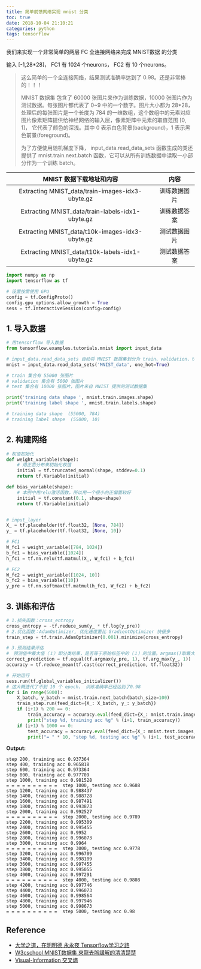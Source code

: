 ```yaml
---
title: 简单前馈网络实现 mnist 分类
toc: true
date: 2018-10-04 21:10:21
categories: python
tags: tensorflow
---
```


我们来实现一个非常简单的两层 FC 全连接网络来完成 MNIST数据 的分类

<!-- more --> 

输入 [-1,28*28]， FC1 有 1024 个neurons， FC2 有 10 个neurons。

> 这么简单的一个全连接网络，结果测试准确率达到了 0.98。还是非常棒的！！！
>
> MNIST 数据集 包含了 60000 张图片来作为训练数据，10000 张图片作为测试数据。每张图片都代表了 0~9 中的一个数字。图片大小都为 28\*28，处理后的每张图片是一个长度为 784 的一维数组，这个数组中的元素对应图片像素矩阵提供给神经网络的输入层，像素矩阵中元素的取值范围 [0, 1]， 它代表了颜色的深浅。其中 0 表示白色背景(background)，1 表示黑色前景(foreground)。
> 
> 为了方便使用随机梯度下降， input_data.read_data_sets 函数生成的类还提供了 mnist.train.next.batch 函数，它可以从所有训练数据中读取一小部分作为一个训练 batch。

MNIST 数据下载地址和内容 | 内容
:-------:|:-------:
Extracting MNIST_data/train-images-idx3-ubyte.gz | 训练数据图片
Extracting MNIST_data/train-labels-idx1-ubyte.gz | 训练数据答案
Extracting MNIST_data/t10k-images-idx3-ubyte.gz | 测试数据图片
Extracting MNIST_data/t10k-labels-idx1-ubyte.gz | 测试数据答案

```python
import numpy as np
import tensorflow as tf

# 设置按需使用 GPU
config = tf.ConfigProto()
config.gpu_options.allow_growth = True
sess = tf.InteractiveSession(config=config)
```

## 1. 导入数据

```python
# 用tensorflow 导入数据
from tensorflow.examples.tutorials.mnist import input_data

# input_data.read_data_sets 自动将 MNIST 数据集划分为 train、validation、test 三个数据集
mnist = input_data.read_data_sets('MNIST_data', one_hot=True)

# train 集合有 55000 张图片
# validation 集合有 5000 张图片
# test 集合有 10000 张图片，图片来自 MNIST 提供的测试数据集
```

```python
print('training data shape ', mnist.train.images.shape)
print('training label shape ', mnist.train.labels.shape)

# training data shape  (55000, 784)
# training label shape  (55000, 10)
```

## 2. 构建网络

```python
# 权值初始化
def weight_variable(shape):
    # 用正态分布来初始化权值
    initial = tf.truncated_normal(shape, stddev=0.1)
    return tf.Variable(initial)

def bias_variable(shape):
    # 本例中用relu激活函数，所以用一个很小的正偏置较好
    initial = tf.constant(0.1, shape=shape)
    return tf.Variable(initial)


# input_layer
X_ = tf.placeholder(tf.float32, [None, 784])
y_ = tf.placeholder(tf.float32, [None, 10])

# FC1
W_fc1 = weight_variable([784, 1024])
b_fc1 = bias_variable([1024])
h_fc1 = tf.nn.relu(tf.matmul(X_, W_fc1) + b_fc1)

# FC2
W_fc2 = weight_variable([1024, 10])
b_fc2 = bias_variable([10])
y_pre = tf.nn.softmax(tf.matmul(h_fc1, W_fc2) + b_fc2)
```

## 3. 训练和评估

```python
# 1.损失函数：cross_entropy
cross_entropy = -tf.reduce_sum(y_ * tf.log(y_pre))
# 2.优化函数：AdamOptimizer, 优化速度要比 GradientOptimizer 快很多
train_step = tf.train.AdamOptimizer(0.001).minimize(cross_entropy)

# 3.预测结果评估
#　预测值中最大值（１）即分类结果，是否等于原始标签中的（１）的位置。argmax()取最大值所在的下标
correct_prediction = tf.equal(tf.argmax(y_pre, 1), tf.arg_max(y_, 1))  
accuracy = tf.reduce_mean(tf.cast(correct_prediction, tf.float32))

# 开始运行
sess.run(tf.global_variables_initializer())
# 这大概迭代了不到 10 个 epoch， 训练准确率已经达到了0.98
for i in range(5000):
    X_batch, y_batch = mnist.train.next_batch(batch_size=100)
    train_step.run(feed_dict={X_: X_batch, y_: y_batch})
    if (i+1) % 200 == 0:
        train_accuracy = accuracy.eval(feed_dict={X_: mnist.train.images, y_: mnist.train.labels})
        print("step %d, training acc %g" % (i+1, train_accuracy))
    if (i+1) % 1000 == 0:
        test_accuracy = accuracy.eval(feed_dict={X_: mnist.test.images, y_: mnist.test.labels})
        print("= " * 10, "step %d, testing acc %g" % (i+1, test_accuracy))
```

**Output:**

```
step 200, training acc 0.937364
step 400, training acc 0.965818
step 600, training acc 0.973364
step 800, training acc 0.977709
step 1000, training acc 0.981528
= = = = = = = = = =  step 1000, testing acc 0.9688
step 1200, training acc 0.988437
step 1400, training acc 0.988728
step 1600, training acc 0.987491
step 1800, training acc 0.993873
step 2000, training acc 0.992527
= = = = = = = = = =  step 2000, testing acc 0.9789
step 2200, training acc 0.995309
step 2400, training acc 0.995455
step 2600, training acc 0.9952
step 2800, training acc 0.996073
step 3000, training acc 0.9964
= = = = = = = = = =  step 3000, testing acc 0.9778
step 3200, training acc 0.996709
step 3400, training acc 0.998109
step 3600, training acc 0.997455
step 3800, training acc 0.995055
step 4000, training acc 0.997291
= = = = = = = = = =  step 4000, testing acc 0.9808
step 4200, training acc 0.997746
step 4400, training acc 0.996073
step 4600, training acc 0.998564
step 4800, training acc 0.997946
step 5000, training acc 0.998673
= = = = = = = = = =  step 5000, testing acc 0.98
```

## Reference

- [大学之道，在明明德 永永夜 Tensorflow学习之路][1]
- [W3cschool MNIST数据集 來龍去脈講解的清清楚楚][2]
- [Visual-Information 交叉熵][3]

[1]: https://blog.csdn.net/jerr__y/article/category/6747409
[2]: https://www.w3cschool.cn/tensorflow_python/tensorflow_python-c1ov28so.html
[3]: http://colah.github.io/posts/2015-09-Visual-Information/
[4]: http://colah.github.io/

